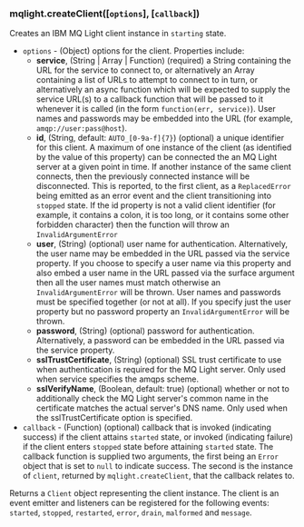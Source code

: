 ### mqlight.createClient([`options`], [`callback`])

Creates an IBM MQ Light client instance in `starting` state.

* `options` - (Object) options for the client. Properties include:
  *  **service**, (String | Array | Function) (required) a String containing
     the URL for the service to connect to, or alternatively an Array
     containing a list of URLs to attempt to connect to in turn, or
     alternatively an async function which will be expected to supply the
     service URL(s) to a callback function that will be passed to it whenever
     it is called (in the form `function(err, service)`). User names and
     passwords may be embedded into the URL (for example, `amqp://user:pass@host`).
  *  **id**, (String, default: `AUTO_[0-9a-f]{7}`) (optional) a unique
     identifier for this client. A maximum of one instance of the client (as
     identified by the value of this property) can be connected the an MQ Light
     server at a given point in time. If another instance of the same client
     connects, then the previously connected instance will be disconnected.
     This is reported, to the first client, as a `ReplacedError` being
     emitted as an error event and the client transitioning into `stopped`
     state. If the id property is not a valid client identifier (for example, it
     contains a colon, it is too long, or it contains some other forbidden
     character) then the function will throw an `InvalidArgumentError`
  *  **user**, (String) (optional) user name for authentication.
     Alternatively, the user name may be embedded in the URL passed via the
     service property. If you choose to specify a user name via this property
     and also embed a user name in the URL passed via the surface argument then
     all the user names must match otherwise an `InvalidArgumentError` will be
     thrown.  User names and passwords must be specified together (or not at
     all). If you specify just the user property but no password property an
     `InvalidArgumentError` will be thrown.
  *  **password**, (String) (optional) password for authentication.
     Alternatively, a password can be embedded in the URL passed via the service
     property.
  *  **sslTrustCertificate**, (String) (optional) SSL trust certificate to use
     when authentication is required for the MQ Light server. Only used when
     service specifies the amqps scheme.
  *  **sslVerifyName**, (Boolean, default: true) (optional) whether or not to
     additionally check the MQ Light server's common name in the certificate
     matches the actual server's DNS name. Only used when the
     sslTrustCertificate option is specified.
* `callback` - (Function) (optional) callback that is invoked (indicating
  success) if the client attains `started` state, or invoked (indicating
  failure) if the client enters `stopped` state before attaining `started`
  state. The callback function is supplied two arguments, the first being an
  `Error` object that is set to `null` to indicate success.  The second
  is the instance of `client`, returned by `mqlight.createClient`, that the
  callback relates to.

Returns a `Client` object representing the client instance. The client is an
event emitter and listeners can be registered for the following events:
`started`, `stopped`, `restarted`, `error`, `drain`, `malformed` and `message`.

